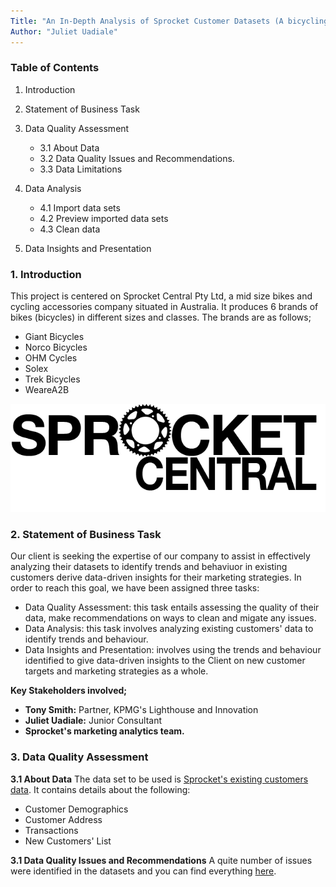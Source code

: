 ```yaml
---
Title: "An In-Depth Analysis of Sprocket Customer Datasets (A bicycling company)"
Author: "Juliet Uadiale"
---
```





### **Table of Contents**



 1. Introduction
    
 2. Statement of Business Task

 3. Data Quality Assessment
      + 3.1 About Data
      + 3.2 Data Quality Issues and Recommendations.
      + 3.3 Data Limitations
      
 4. Data Analysis
       + 4.1 Import data sets
       + 4.2 Preview imported data sets 
       + 4.3 Clean data    

 5. Data Insights and Presentation
    

### **1.   Introduction** 
This project is centered on Sprocket Central Pty Ltd, a mid size bikes and cycling accessories company situated in Australia. It produces 6 brands of bikes (bicycles) in different sizes and classes. The brands are as follows;

- Giant Bicycles
- Norco Bicycles
- OHM Cycles
- Solex
- Trek Bicycles
- WeareA2B

![Sprocket Logo](./sprocket_central_logo.png)


### **2.   Statement of Business Task** 
Our client is seeking the expertise of our company to assist in effectively analyzing their datasets to identify trends and behaviuor in existing customers derive data-driven insights for their marketing strategies. In order to reach this goal, we have been assigned three tasks:

- Data Quality Assessment: this task entails assessing the quality of their data, make recommendations on ways to clean and migate any issues.
- Data Analysis: this task involves analyzing existing customers' data to identify trends and behaviour.
- Data Insights and Presentation: involves using the trends and behaviour identified to give data-driven insights to the Client on new customer targets and marketing strategies as a whole.

**Key Stakeholders involved;** 

 - **Tony Smith:** Partner, KPMG's Lighthouse and Innovation
 - **Juliet Uadiale:** Junior Consultant
 - **Sprocket's marketing analytics team.**


### **3.   Data Quality Assessment**

**3.1 About Data**
The data set to be used is [Sprocket's existing customers data](https://cdn-assets.theforage.com/vinternship_modules/kpmg_data_analytics/KPMG_VI_New_raw_data_update_final.xlsx). It contains details about the following:

- Customer Demographics
- Customer Address
- Transactions
- New Customers' List

**3.1 Data Quality Issues and Recommendations**
A quite number of issues were identified in the datasets and you can find everything [here](https://github.com/Juliet33/Sprocket-Customer-Analysis/blob/main/Data%20Quality%20Assessment.pdf).


